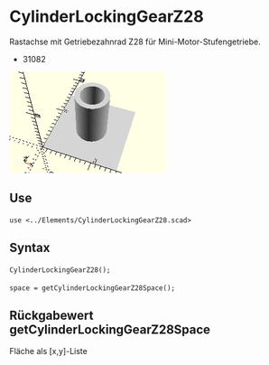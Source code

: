 # CylinderLockingGearZ28
Rastachse mit Getriebezahnrad Z28 für Mini-Motor-Stufengetriebe.
- 31082

![CylinderLockingGearZ28](../../images/CylinderLockingGearZ28.png)

## Use
```
use <../Elements/CylinderLockingGearZ28.scad>
```

## Syntax
```
CylinderLockingGearZ28();

space = getCylinderLockingGearZ28Space();
```

## Rückgabewert getCylinderLockingGearZ28Space
Fläche als \[x,y]-Liste